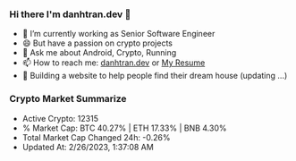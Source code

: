 ### Hi there I'm danhtran.dev 👋

- 🔭 I’m currently working as Senior Software Engineer
- 😄 But have a passion on crypto projects
- 💬 Ask me about Android, Crypto, Running 
- 📫 How to reach me: <a href="https://danhtran.dev" target="_blank">danhtran.dev</a> or <a href="Dan-Resume.pdf" target="_blank">My Resume</a>
- 🌱 Building a website to help people find their dream house (updating ...)

### Crypto Market Summarize
- Active Crypto: 12315
- % Market Cap: BTC 40.27% | ETH 17.33% | BNB 4.30%
- Total Market Cap Changed 24h: -0.26%
- Updated At: 2/26/2023, 1:37:08 AM
